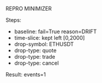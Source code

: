 REPRO MINIMIZER

Steps:
- baseline: fail=True reason=DRIFT
- time-slice: kept left [0,2000]
- drop-symbol: ETHUSDT
- drop-type: quote
- drop-type: trade
- drop-type: cancel

Result: events=1


